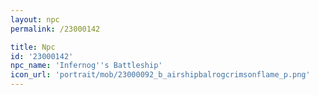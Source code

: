 ```yaml
---
layout: npc
permalink: /23000142

title: Npc
id: '23000142'
npc_name: 'Infernog''s Battleship'
icon_url: 'portrait/mob/23000092_b_airshipbalrogcrimsonflame_p.png'
---
```

